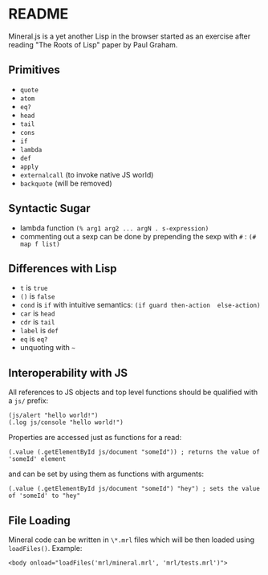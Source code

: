 # README

Mineral.js is a yet another Lisp in the browser started as an exercise after reading "The Roots of Lisp" paper by Paul Graham.

## Primitives

 - `quote`
 - `atom`
 - `eq?`
 - `head`
 - `tail`
 - `cons`
 - `if`
 - `lambda`
 - `def`
 - `apply`
 - `externalcall` (to invoke native JS world)
 - `backquote` (will be removed)

## Syntactic Sugar

 - lambda function `(% arg1 arg2 ... argN . s-expression)`
 - commenting out a sexp can be done by prepending the sexp with `#` : `(# map f list)`

## Differences with Lisp

 - `t` is `true`
 - `()` is `false`
 - `cond` is `if` with intuitive semantics: `(if guard then-action  else-action)`
 - `car` is `head`
 - `cdr` is `tail`
 - `label` is `def`
 - `eq` is `eq?`
 - unquoting with `~`

## Interoperability with JS

All references to JS objects and top level functions should be qualified with a `js/` prefix:

    (js/alert "hello world!")
    (.log js/console "hello world!")

Properties are accessed just as functions for a read:

    (.value (.getElementById js/document "someId")) ; returns the value of 'someId' element

and can be set by using them as functions with arguments:

    (.value (.getElementById js/document "someId") "hey") ; sets the value of 'someId' to "hey"

## File Loading

Mineral code can be written in `\*.mrl` files which will be then loaded using `loadFiles()`.
Example:

    <body onload="loadFiles('mrl/mineral.mrl', 'mrl/tests.mrl')">
